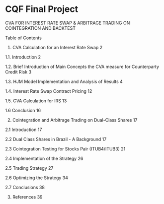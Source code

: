 # CQF Final Project
CVA FOR INTEREST RATE SWAP & ARBITRAGE TRADING ON COINTEGRATION AND BACKTEST

Table of Contents

1.	CVA Calculation for an Interest Rate Swap	2

1.1.    Introduction	2

1.2.    Brief Introduction of Main Concepts the CVA measure for Counterparty Credit Risk	3

1.3. HJM Model Implementation and Analysis of Results	4

1.4. Interest Rate Swap Contract Pricing	12

1.5. CVA Calculation for IRS	13

1.6 Conclusion	16

2. Cointegration and Arbitrage Trading on Dual-Class Shares	17

2.1    Introduction	17

2.2    Dual Class Shares in Brazil - A Background	17

2.3    Cointegration Testing for Stocks Pair (ITUB4/ITUB3)	21

2.4    Implementation of the Strategy	26

2.5    Trading Strategy	27

2.6    Optimizing the Strategy	34

2.7    Conclusions	38

3.   References	39





